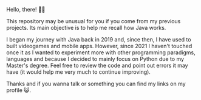 Hello, there! 👋🏼

This repository may be unusual for you if you come from my previous projects. Its main objective is to help me recall how Java works.

I began my journey with Java back in 2019 and, since then, I have used to built videogames and mobile apps. However, since 2021 I haven't
touched once it as I wanted to experiment more with other programming paradigms, languages and because I decided to mainly focus on Python
due to my Master's degree. Feel free to review the code and point out errors it may have (it would help me very much to continue improving).

Thanks and if you wanna talk or something you can find my links on my profile 😺. 
